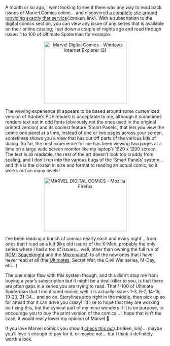 A month or so ago, I went looking to see if there was any way to read back issues of Marvel Comics online… and discovered [a complete site around providing exactly that service](http://marvel.com/digitalcomics){.broken_link}. With a subscription to the digital comics section, you can view any issue of any series that is available on their online catalog; I sat down a couple of nights ago and read through issues 1 to 100 of Ultimate Spiderman for example.

<p align="center">
  <a href="http://duncanmackenzie.net/images/293e6ffd-3583-446f-8c35-e87bef31763e.png" rel="lightbox" title="Marvel Digital Comics - Windows Internet Explorer (2)"><img title="Marvel Digital Comics - Windows Internet Explorer (2)" style="border-top-width: 0px; border-left-width: 0px; border-bottom-width: 0px; border-right-width: 0px" height="197" alt="Marvel Digital Comics - Windows Internet Explorer (2)" src="http://duncanmackenzie.net/images/0b3a2070-ab06-4513-b004-91e45ef2b4e0.png" width="260" border="0" /></a>
</p>

The viewing experience (it appears to be based around some customized version of Adobe’s PDF reader) is acceptable to me, although it sometimes renders text out in odd fonts (obviously not the ones used in the original printed version) and its coolest feature ‘Smart Panels’, that lets you view the comic one panel at a time, instead of one or two pages across your screen, sometimes shows you a view that has cut off parts of the various bits of dialog. So far, the best experience for me has been viewing two pages at a time on a large wide screen monitor like my laptop’s 1920 x 1200 screen. The text is all readable, the rest of the art doesn’t look too cruddy from scaling, and I don’t run into the various bugs of the ‘Smart Panels’ system… and this is the closest in size and format to reading an actual comic, so it works out on many levels!

<p align="center">
  <a href="http://duncanmackenzie.net/images/66e4352e-cb26-43b8-ae96-627555138bdd.png" rel="lightbox" title="MARVEL DIGITAL COMICS - Mozilla Firefox"><img title="MARVEL DIGITAL COMICS - Mozilla Firefox" style="border-top-width: 0px; border-left-width: 0px; border-bottom-width: 0px; border-right-width: 0px" height="169" alt="MARVEL DIGITAL COMICS - Mozilla Firefox" src="http://duncanmackenzie.net/images/1595898e-5f91-4820-8265-84d5aa1faa01.png" width="260" border="0" /></a>
</p>

I’ve been reading a bunch of comics nearly each and every night… from ones that I read as a kid (like old issues of the X-Men, probably the only series where I had a ton of issues… well, other than owning the full run of [ROM: Spaceknight](http://en.wikipedia.org/wiki/Rom_the_Spaceknight) and the [Micronauts](http://en.wikipedia.org/wiki/Micronauts_(comic_book))!) to all the new ones that I have never read at all (the [Ultimates](http://en.wikipedia.org/wiki/Ultimate_Marvel), Secret War, the Civil War series, M-Day, etc…)

The one major flaw with this system though, and this didn’t stop me from buying a year’s subscription but it might be a deal-killer to you, is that there are often gaps in a series you are trying to read. That 1-100 of Ultimate Spiderman that I mentioned earlier, well it is actually issues 1-3, 6-7, 14-15, 19-23, 31-34… and so on. Storylines stop right in the middle, then pick up so far ahead that it can drive you crazy! I’d like to hope that they are working on fixing this, but the cynical part of my mind wonders if it is on purpose, to encourage you to buy the print version of the comics… I hope that isn’t the case, it would really lower my opinion of Marvel 🙁 

If you love Marvel comics you should [check this out](http://marvel.com/digitalcomics){.broken_link}… maybe you’ll love it enough to pay for it, or maybe not… but I think it definitely worth a look.